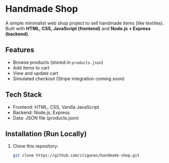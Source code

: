 # Handmade Shop

A simple minimalist web shop project to sell handmade items (like textiles).  
Built with **HTML, CSS, JavaScript (frontend)** and **Node.js + Express (backend)**.

## Features
- Browse products (stored in `products.json`)
- Add items to cart
- View and update cart
- Simulated checkout (Stripe integration coming soon)

## Tech Stack
- Frontend: HTML, CSS, Vanilla JavaScript
- Backend: Node.js, Express
- Data: JSON file (products.json)

## Installation (Run Locally)
1. Clone this repository:
   ```bash
   git clone https://github.com/itiganas/handmade-shop.git
